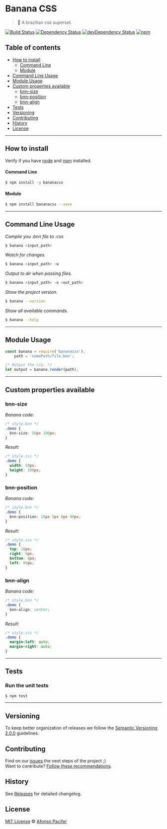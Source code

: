 # Banana CSS

> :banana: A brazilian css superset.

[![Build Status](https://travis-ci.org/bananacss/bananacss.svg?branch=master)](https://travis-ci.org/bananacss/bananacss)
[![Dependency Status](https://david-dm.org/bananacss/bananacss.svg)](https://david-dm.org/bananacss/bananacss)
[![devDependency Status](https://david-dm.org/bananacss/bananacss/dev-status.svg)](https://david-dm.org/bananacss/bananacss#info=devDependencies)
[![npm](https://img.shields.io/npm/v/bananacss.svg)](https://www.npmjs.com/package/bananacss)

## Table of contents

- [How to install](#how-to-install)
  - [Command Line](#command-line)
  - [Module](#module)
- [Command Line Usage](#command-line-usage)
- [Module Usage](#module-usage)
- [Custom properties available](#custom-properties-available)
  - [bnn-size](#bnn-size)
  - [bnn-position](#bnn-position)
  - [bnn-align](#bnn-align)
- [Tests](#tests)
- [Versioning](#versioning)
- [Contributing](#contributing)
- [History](#history)
- [License](#license)

<hr>

## How to install

Verify if you have [node](http://nodejs.org/) and [npm](https://www.npmjs.org/) installed.

#### Command Line

```sh
$ npm install -g bananacss
```

#### Module

```sh
$ npm install bananacss --save
```

<hr>

## Command Line Usage

*Compile you .bnn file to .css*

```sh
$ banana <input_path>
```

*Watch for changes.*

```sh
$ banana <input_path> -w
```

*Output to dir when passing files.*

```sh
$ banana <input_path> -o <out_path>
```

*Show the project version.*

```sh
$ banana --version
```

*Show all available commands.*

```sh
$ banana --help
```

<hr>

## Module Usage

```js
const banana = require('bananacss'),
    path = 'somePath/file.bnn';

/* Output the css. */
let output = banana.render(path);
```

<hr>

## Custom properties available

### bnn-size

*Banana code:*
```css
/* style.bnn */
.demo {
  bnn-size: 50px 100px;
}
```

*Result:*
```css
/* style.css */
.demo {
  width: 50px;
  height: 100px;
}
```

### bnn-position

*Banana code:*
```css
/* style.bnn */
.demo {
  bnn-position: 10px 5px 8px 90px;
}
```

*Result:*
```css
/* style.css */
.demo {
  top: 10px;
  right: 5px;
  bottom: 8px;
  left: 90px;
}
```

### bnn-align

*Banana code:*
```css
/* style.bnn */
.demo {
  bnn-align: center;
}
```

*Result:*
```css
/* style.css */
.demo {
  margin-left: auto;
  margin-right: auto;
}
```

<hr>

## Tests

### Run the unit tests

```sh
$ npm test
```

<hr>

## Versioning

To keep better organization of releases we follow the [Semantic Versioning 2.0.0](http://semver.org/) guidelines.

## Contributing

Find on our [issues](https://github.com/bananacss/bananacss/issues/) the next steps of the project ;)
<br>
Want to contribute? [Follow these recommendations](https://github.com/bananacss/bananacss/blob/master/CONTRIBUTING.md).

## History

See [Releases](https://github.com/bananacss/bananacss/releases) for detailed changelog.

## License

[MIT License](https://github.com/bananacss/bananacss/blob/master/LICENSE.md) © [Afonso Pacifer](http://afonsopacifer.com/)
